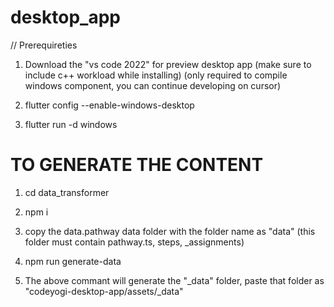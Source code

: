 # desktop_app

// Prerequireties
1. Download the "vs code 2022" for preview desktop app (make sure to include c++ workload while installing) (only required to compile windows component, you can continue developing on cursor)

2. flutter config --enable-windows-desktop

3. flutter run -d windows


# TO GENERATE THE CONTENT

1. cd data_transformer

2. npm i

3. copy the data.pathway data folder with the folder name as "data" (this folder must contain pathway.ts, steps, _assignments)

4. npm run generate-data

5. The above commant will generate the "_data" folder, paste that folder as "codeyogi-desktop-app/assets/_data"
